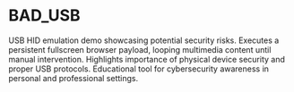 # BAD_USB
USB HID emulation demo showcasing potential security risks. Executes a persistent fullscreen browser payload, looping multimedia content until manual intervention. Highlights importance of physical device security and proper USB protocols. Educational tool for cybersecurity awareness in personal and professional settings.
